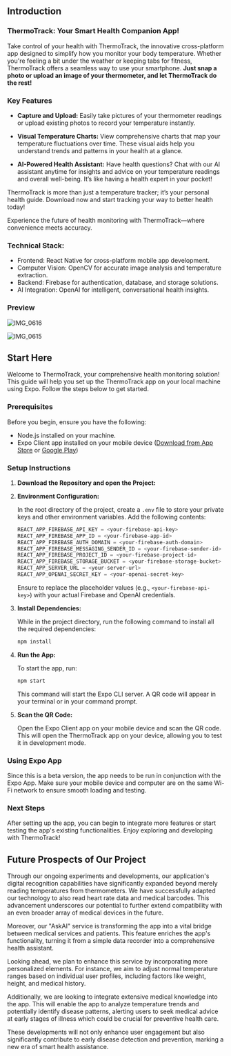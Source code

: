 ## Introduction
### ThermoTrack: Your Smart Health Companion App!

Take control of your health with ThermoTrack, the innovative cross-platform app designed to simplify how you monitor your body temperature. Whether you're feeling a bit under the weather or keeping tabs for fitness, ThermoTrack offers a seamless way to use your smartphone. **Just snap a photo or upload an image of your thermometer, and let ThermoTrack do the rest!**

### Key Features

- **Capture and Upload:** Easily take pictures of your thermometer readings or upload existing photos to record your temperature instantly.
  
- **Visual Temperature Charts:** View comprehensive charts that map your temperature fluctuations over time. These visual aids help you understand trends and patterns in your health at a glance.

- **AI-Powered Health Assistant:** Have health questions? Chat with our AI assistant anytime for insights and advice on your temperature readings and overall well-being. It’s like having a health expert in your pocket!

ThermoTrack is more than just a temperature tracker; it’s your personal health guide. Download now and start tracking your way to better health today!

Experience the future of health monitoring with ThermoTrack—where convenience meets accuracy.

### Technical Stack:

- Frontend: React Native for cross-platform mobile app development.
- Computer Vision: OpenCV for accurate image analysis and temperature extraction.
- Backend: Firebase for authentication, database, and storage solutions.
- AI Integration: OpenAI for intelligent, conversational health insights.

### Preview

![IMG_0616](https://github.com/MedicalApp6510/ThermoTrack_MobileApp_FE/assets/82356933/21c506b8-fdf9-44e5-9226-558c251cd07c)

![IMG_0615](https://github.com/MedicalApp6510/ThermoTrack_MobileApp_FE/assets/82356933/ba6d0793-a6e0-439b-8a92-2e58cf043d87)


## Start Here

Welcome to ThermoTrack, your comprehensive health monitoring solution! This guide will help you set up the ThermoTrack app on your local machine using Expo. Follow the steps below to get started.

### Prerequisites

Before you begin, ensure you have the following:

- Node.js installed on your machine.
- Expo Client app installed on your mobile device ([Download from App Store](https://apps.apple.com/app/expo-go/id982107779) or [Google Play](https://play.google.com/store/apps/details?id=host.exp.exponent&referrer=www))

### Setup Instructions

1. **Download the Repository and open the Project:**

2. **Environment Configuration:**

   In the root directory of the project, create a `.env` file to store your private keys and other environment variables. Add the following contents:

   ```javascript
   REACT_APP_FIREBASE_API_KEY = <your-firebase-api-key>
   REACT_APP_FIREBASE_APP_ID = <your-firebase-app-id>
   REACT_APP_FIREBASE_AUTH_DOMAIN = <your-firebase-auth-domain>
   REACT_APP_FIREBASE_MESSAGING_SENDER_ID = <your-firebase-sender-id>
   REACT_APP_FIREBASE_PROJECT_ID = <your-firebase-project-id>
   REACT_APP_FIREBASE_STORAGE_BUCKET = <your-firebase-storage-bucket>
   REACT_APP_SERVER_URL = <your-server-url>
   REACT_APP_OPENAI_SECRET_KEY = <your-openai-secret-key>
   ```

   Ensure to replace the placeholder values (e.g., `<your-firebase-api-key>`) with your actual Firebase and OpenAI credentials.

4. **Install Dependencies:**

   While in the project directory, run the following command to install all the required dependencies:

   ```bash
   npm install
   ```

5. **Run the App:**

   To start the app, run:

   ```bash
   npm start
   ```

   This command will start the Expo CLI server. A QR code will appear in your terminal or in your command prompt.

6. **Scan the QR Code:**

   Open the Expo Client app on your mobile device and scan the QR code. This will open the ThermoTrack app on your device, allowing you to test it in development mode.

### Using Expo App

Since this is a beta version, the app needs to be run in conjunction with the Expo App. Make sure your mobile device and computer are on the same Wi-Fi network to ensure smooth loading and testing.

### Next Steps

After setting up the app, you can begin to integrate more features or start testing the app's existing functionalities. Enjoy exploring and developing with ThermoTrack!

## Future Prospects of Our Project

Through our ongoing experiments and developments, our application's digital recognition capabilities have significantly expanded beyond merely reading temperatures from thermometers. We have successfully adapted our technology to also read heart rate data and medical barcodes. This advancement underscores our potential to further extend compatibility with an even broader array of medical devices in the future.

Moreover, our "AskAI" service is transforming the app into a vital bridge between medical services and patients. This feature enriches the app's functionality, turning it from a simple data recorder into a comprehensive health assistant. 

Looking ahead, we plan to enhance this service by incorporating more personalized elements. For instance, we aim to adjust normal temperature ranges based on individual user profiles, including factors like weight, height, and medical history.

Additionally, we are looking to integrate extensive medical knowledge into the app. This will enable the app to analyze temperature trends and potentially identify disease patterns, alerting users to seek medical advice at early stages of illness which could be crucial for preventive health care.

These developments will not only enhance user engagement but also significantly contribute to early disease detection and prevention, marking a new era of smart health assistance.
